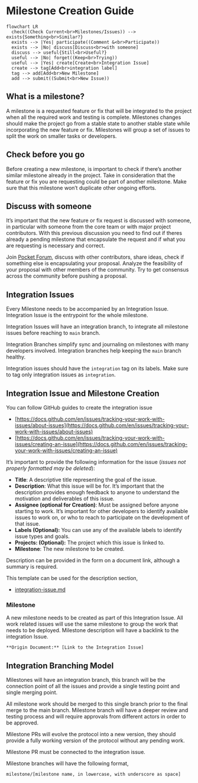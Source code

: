 # Milestone Creation Guide

```mermaid
flowchart LR
  check((Check Current<br>Milestones/Issues)) --> exists{Something<br>Similar?}
  exists --> |Yes| participate((Comment &<br>Participate))
  exists --> |No| discuss[Discuss<br>with someone]
  discuss --> useful{Still<br>Useful?}
  useful --> |No| forget((Keep<br>Trying))
  useful --> |Yes| create[Create<br>Integration Issue]
  create --> tag[Add<br>integration label]
  tag --> add[Add<br>New Milestone]
  add --> submit((Submit<br>New Issue))
```

## What is a milestone?

A milestone is a requested feature or fix that will be integrated to the project when all the required work and testing is complete. Milestones changes should make the project go from a stable state to another stable state while incorporating the new feature or fix. Milestones will group a set of issues to split the work on smaller tasks or developers.

## Check before you go

Before creating a new milestone, is important to check if there’s another similar milestone already in the project. Take in consideration that the feature or fix you are requesting could be part of another milestone. Make sure that this milestone won’t duplicate other ongoing efforts.

## Discuss with someone

It’s important that the new feature or fix request is discussed with someone, in particular with someone from the core team or with major project contributors. With this previous discussion you need to find out if theres already a pending milestone that encapsulate the request and if what you are requesting is necessary and correct.

Join [Pocket Forum](https://forum.pokt.network/), discuss with other contributors, share ideas, check if something else is encapsulating your proposal. Analyze the feasibility of your proposal with other members of the community. Try to get consensus across the community before pushing a proposal.

## Integration Issues

Every Milestone needs to be accompanied by an Integration Issue. Integration Issue is the entrypoint for the whole milestone.

Integration Issues will have an integration branch, to integrate all milestone issues before reaching to `main` branch.

Integration Branches simplify sync and journaling on milestones with many developers involved. Integration branches help keeping the `main` branch healthy.

Integration issues should have the `integration` tag on its labels. Make sure to tag only integration issues as `integration`.

## Integration Issue and Milestone Creation

You can follow GitHub guides to create the integration issue

* [https://docs.github.com/en/issues/tracking-your-work-with-issues/about-issues](https://docs.github.com/en/issues/tracking-your-work-with-issues/about-issues)
* [https://docs.github.com/en/issues/tracking-your-work-with-issues/creating-an-issue](https://docs.github.com/en/issues/tracking-your-work-with-issues/creating-an-issue)


It’s important to provide the following information for the issue (_issues not properly formatted may be deleted_):

- **Title**: A descriptive title representing the goal of the issue.
- **Description**: What this issue will be for. It’s important that the description provides enough feedback to anyone to understand the motivation and deliverables of this issue.
- **Assignee (optional for Creation)**: Must be assigned before anyone starting to work. It’s important for other developers to identify available issues to work on, or who to reach to participate on the development of that issue.
- **Labels (Optional):** You can use any of the available labels to identify issue types and goals.
- **Projects: (Optional):** The project which this issue is linked to.
- **Milestone**: The new milestone to be created.

Description can be provided in the form on a document link, although a summary is required.

This template can be used for the description section,

* [integration-issue.md](../../../.github/ISSUE_TEMPLATE/integration-issue.md)

### Milestone

A new milestone needs to be created as part of this Integration Issue. All work related issues will use the same milestone to group the work that needs to be deployed. Milestone description will have a backlink to the integration Issue.

```
**Origin Document:** [Link to the Integration Issue]
```

## Integration Branching Model

Milestones will have an integration branch, this branch will be the connection point of all the issues and provide a single testing point and single merging point.

All milestone work should be merged to this single branch prior to the final merge to the main branch. Milestone branch will have a deeper review and testing process and will require approvals from different actors in order to be approved.

Milestone PRs will evolve the protocol into a new version, they should provide a fully working version of the protocol without any pending work.

Milestone PR must be connected to the integration issue.

Milestone branches will have the following format,

`milestone/[milestone name, in lowercase, with underscore as space]`
